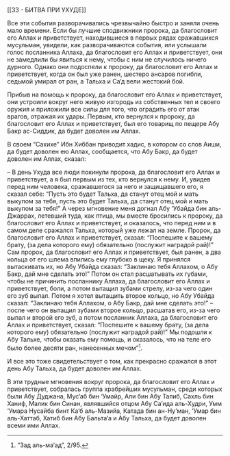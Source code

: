 [[33 - БИТВА ПРИ УХУДЕ]]

Все эти события разворачивались чрезвычайно быстро и заняли очень мало времени. Если бы лучшие сподвижники пророка, да благословит его Аллах и приветствует, находившиеся в первых рядах сражавшихся мусульман, увидели, как разворачиваются события, или услышали голос посланника Аллаха, да благословит его Аллах и приветствует, они не замедлили бы явиться к нему, чтобы с ним не случилось ничего дурного. Однако они подоспели к пророку, да благословит его Аллах и приветствует, когда он был уже ранен, шестеро ансаров погибли, седьмой умирал от ран, а Тальха и Са‘д вели жестокий бой.

Прибыв на помощь к пророку, да благословит его Аллах и приветствует, они устроили вокруг него живую изгородь из собственных тел и своего оружия и приложили все силы для того, что оградить его от атак врагов, отражая их удары. Первым, кто вернулся к пророку, да благословит его Аллах и приветствует, был его товарищ по пещере Абу Бакр ас-Сиддик, да будет доволен им Аллах.

В своем “Сахихе” Ибн Хиббан приводит хадис, в котором со слов Аиши, да будет доволен ею Аллах, сообщается, что Абу Бакр, да будет доволен им Аллах, сказал:

– В день Ухуда все люди покинули пророка, да благословит его Аллах и приветствует, а я был первым из тех, кто вернулся к нему. И, увидев перед ним человека, сражавшегося за него и защищавшего его, я сказал себе: “Пусть это будет Тальха, да станут отец мой и мать выкупом за тебя, пусть это будет Тальха, да станут отец мой и мать выкупом за тебя!” А через мгновение меня догнал Абу ‘Убайда бин аль-Джаррах, летевший туда, как птица, мы вместе бросились к пророку, да благословит его Аллах и приветствует, и оказалось, что перед ним и в самом деле сражался Тальха, который уже лежал на земле. Пророк, да благословит его Аллах и приветствует, сказал: “Поспешите к вашему брату, (за дела которого ему) обязательно (послужит наградой рай)!” Сам пророк, да благословит его Аллах и приветствует, был ранен, а два кольца от его шлема впились ему глубоко в щеку. Я принялся вытаскивать их, но Абу Убайда сказал: “Заклинаю тебя Аллахом, о Абу Бакр, дай мне сделать это!” Потом он стал расшатывать их губами, чтобы не причинить посланнику Аллаха, да благословит его Аллах и приветствует, боли, а потом вытащил зубами стрелу, из-за чего один его зуб выпал. Потом я хотел вытащить второе кольцо, но Абу Убайда сказал: “Заклинаю тебя Аллахом, о Абу Бакр, дай мне сделать это!” – после чего он вытащил зубами второе кольцо, расшатав его, из-за чего выпал и второй его зуб, а потом посланник Аллаха, да благословит его Аллах и приветствует, сказал: “Поспешите к вашему брату, (за дела которого ему) обязательно (послужит наградой рай)!” Мы подошли к Абу Тальхе, чтобы оказать ему помощь, и оказалось, что на теле его было более десяти ран, нанесенных мечом”[^1].

И все это тоже свидетельствует о том, как прекрасно сражался в этот день Абу Тальха, да будет доволен им Аллах.

В эти трудные мгновения вокруг пророка, да благословит его Аллах и приветствует, собралась группа храбрейших мусульман, среди которых были Абу Дуджана, Мус‘аб бин ‘Умайр, Али бин Абу Талиб, Сахль бин Ханиф, Малик бин Синан, являвшийся отцом Абу Са‘ида аль-Худри, Умм ‘Умара Нусайба бинт Ка‘б аль-Мазийа, Катада бин ан-Ну‘ман, ‘Умар бин аль-Хаттаб, Хатиб бин Абу Бальта‘а и Абу Тальха, да будет доволен всеми ими Аллах.

[^1]: “Зад аль-ма‘ад”, 2/95.

